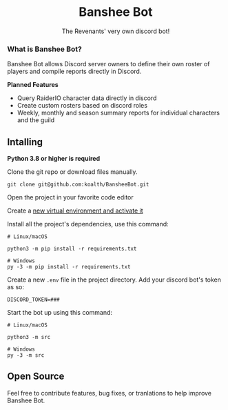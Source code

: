 <h1 align="center">Banshee Bot</h1>
<p align="center">The Revenants' very own discord bot!</p>


### What is Banshee Bot?
Banshee Bot allows Discord server owners to define their own roster of players and compile reports directly in Discord.


**Planned Features**

- Query RaiderIO character data directly in discord
- Create custom rosters based on discord roles
- Weekly, monthly and season summary reports for individual characters and the guild


## Intalling

**Python 3.8 or higher is required**

Clone the git repo or download files manually. 

    git clone git@github.com:koalth/BansheeBot.git

Open the project in your favorite code editor

Create a [new virtual environment and activate it](!https://docs.python.org/3/library/venv.html)


Install all the project's dependencies, use this command:

    # Linux/macOS

    python3 -m pip install -r requirements.txt

    # Windows
    py -3 -m pip install -r requirements.txt

Create a new ``.env`` file in the project directory. Add your discord bot's token as so:

    DISCORD_TOKEN=###

Start the bot up using this command:

    # Linux/macOS

    python3 -m src

    # Windows
    py -3 -m src



## Open Source
Feel free to contribute features, bug fixes, or tranlations to help improve Banshee Bot.
